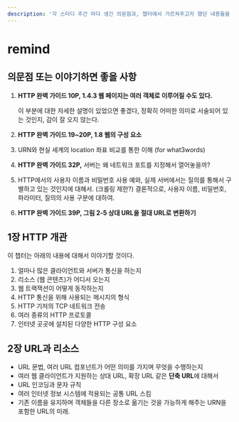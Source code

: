 ```yaml
---
description: '각 스터디 주간 마다 생긴 의문점과, 챕터에서 가르쳐주고자 했던 내용들을 모았습니다.'
---
```


# remind

## 의문점 또는 이야기하면 좋을 사항

1. **HTTP 완벽 가이드 10P, 1.4.3 웹 페이지는 여러 객체로 이루어질 수도 있다.**

   이 부분에 대한 자세한 설명이 있었으면 좋겠다, 정확히 어떠한 의미로 서술되어 있는 것인지, 감이 잘 오지 않는다.

2. **HTTP 완벽 가이드 19~20P, 1.8 웹의 구성 요소**
3. URN와 현실 세계의 location 좌표 비교를 통한 이해 \(for what3words\)
4. **HTTP 완벽 가이드 32P,** 서버는 왜 네트워크 포트를 지정해서 열어놓을까?
5. HTTP에서의 사용자 이름과 비밀번호 사용 예와, 실제 서버에서는 질의를 통해서 구별하고 있는 것인지에 대해서. \(크롤링 제한?\) 결론적으로, 사용자 이름, 비밀번호, 파라미터, 질의의 사용 구분에 대하여.
6. **HTTP 완벽 가이드 39P, 그림 2-5 상대 URL을 절대 URL로 변환하기**



## 1장 HTTP 개관

이 챕터는 아래의 내용에 대해서 이야기할 것이다.

1. 얼마나 많은 클라이언트와 서버가 통신을 하는지
2. 리소스 \(웹 콘텐츠\)가 어디서 오는지
3. 웹 트랙잭션이 어떻게 동작하는지
4. HTTP 통신을 위해 사용되는 메시지의 형식
5. HTTP 기저의 TCP 네트워크 전송
6. 여러 종류의 HTTP 프로토콜
7. 인터넷 곳곳에 설치된 다양한 HTTP 구성 요소



## 2장 URL과 리소스

* URL 문법, 여러 URL 컴포넌트가 어떤 의미를 가지며 무엇을 수행하는지
* 여러 웹 클라이언트가 지원하는 상대 URL, 확장 URL 같은 **단축 URL**에 대해서
* URL 인코딩과 문자 규칙
* 여러 인터넷 정보 시스템에 적용되는 공통 URL 스킴
* 기존 이름을 유지하며 객체들을 다른 장소로 옮기는 것을 가능하게 해주는 URN을 포함한 URL의 미래.

